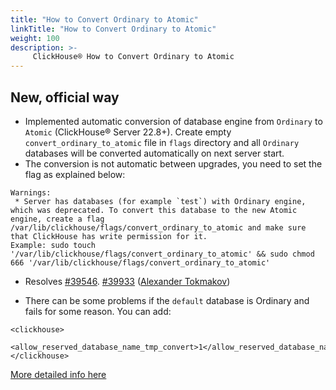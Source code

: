 ```yaml
---
title: "How to Convert Ordinary to Atomic"
linkTitle: "How to Convert Ordinary to Atomic"
weight: 100
description: >-
     ClickHouse® How to Convert Ordinary to Atomic
---
```


## New, official way

* Implemented automatic conversion of database engine from `Ordinary` to `Atomic` (ClickHouse® Server 22.8+). Create empty `convert_ordinary_to_atomic` file in `flags` directory and all `Ordinary` databases will be converted automatically on next server start.
* The conversion is not automatic between upgrades, you need to set the flag as explained below:
```
Warnings:
 * Server has databases (for example `test`) with Ordinary engine, which was deprecated. To convert this database to the new Atomic engine, create a flag /var/lib/clickhouse/flags/convert_ordinary_to_atomic and make sure that ClickHouse has write permission for it.
Example: sudo touch '/var/lib/clickhouse/flags/convert_ordinary_to_atomic' && sudo chmod 666 '/var/lib/clickhouse/flags/convert_ordinary_to_atomic'
```  
* Resolves [#39546](https://github.com/ClickHouse/ClickHouse/issues/39546). [#39933](https://github.com/ClickHouse/ClickHouse/pull/39933) ([Alexander Tokmakov](https://github.com/tavplubix))

* There can be some problems if the `default` database is Ordinary and fails for some reason. You can add:

```
<clickhouse>
     <allow_reserved_database_name_tmp_convert>1</allow_reserved_database_name_tmp_convert>
</clickhouse>
```
[More detailed info here](https://github.com/ClickHouse/ClickHouse/blob/f01a285f6091265cfae72bb7fbf3186269804891/src/Interpreters/loadMetadata.cpp#L150)

